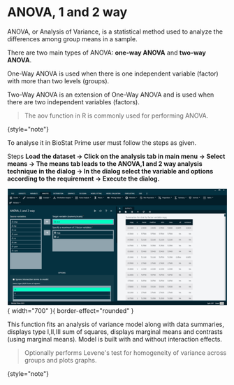 # ANOVA, 1 and 2 way

ANOVA, or Analysis of Variance, is a statistical method used to analyze the differences among group means in a sample. 

There are two main types of ANOVA: __one-way ANOVA__ and __two-way ANOVA__. 

One-Way ANOVA is used when there is one independent variable (factor) with more than two levels (groups).

Two-Way ANOVA is an extension of One-Way ANOVA and is used when there are two independent variables (factors).

>The aov function in R is commonly used for performing ANOVA.
>
{style="note"}

To analyse it in BioStat Prime user must follow the steps as given.

Steps
__Load the dataset -> Click on the analysis tab in main menu -> Select means -> The means tab leads to the ANOVA,1 and 2 way analysis technique in the dialog -> In the dialog select the variable and options according to the requirement -> Execute the dialog.__

![alt text](screenshots/image112.png){ width="700" }{ border-effect="rounded" }

This function fits an analysis of variance model along with data summaries, displays type I,II,III sum of squares, displays marginal means and contrasts (using marginal means). Model is built with and without interaction effects. 

>Optionally performs Levene's test for homogeneity of variance across groups and plots graphs.
>
{style="note"}